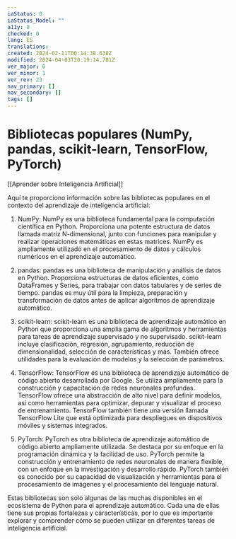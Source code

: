```yaml
---
iaStatus: 0
iaStatus_Model: ""
a11y: 0
checked: 0
lang: ES
translations: 
created: 2024-02-11T00:14:38.638Z
modified: 2024-04-03T20:19:14.781Z
ver_major: 0
ver_minor: 1
ver_rev: 23
nav_primary: []
nav_secondary: []
tags: []
---
```

# Bibliotecas populares (NumPy, pandas, scikit-learn, TensorFlow, PyTorch)

[[Aprender sobre Inteligencia Artificial]]

Aquí te proporciono información sobre las bibliotecas populares en el contexto del aprendizaje de inteligencia artificial:

1. NumPy: NumPy es una biblioteca fundamental para la computación científica en Python. Proporciona una potente estructura de datos llamada matriz N-dimensional, junto con funciones para manipular y realizar operaciones matemáticas en estas matrices. NumPy es ampliamente utilizado en el procesamiento de datos y cálculos numéricos en el aprendizaje automático.

2. pandas: pandas es una biblioteca de manipulación y análisis de datos en Python. Proporciona estructuras de datos eficientes, como DataFrames y Series, para trabajar con datos tabulares y de series de tiempo. pandas es muy útil para la limpieza, preparación y transformación de datos antes de aplicar algoritmos de aprendizaje automático.

3. scikit-learn: scikit-learn es una biblioteca de aprendizaje automático en Python que proporciona una amplia gama de algoritmos y herramientas para tareas de aprendizaje supervisado y no supervisado. scikit-learn incluye clasificación, regresión, agrupamiento, reducción de dimensionalidad, selección de características y más. También ofrece utilidades para la evaluación de modelos y la selección de parámetros.

4. TensorFlow: TensorFlow es una biblioteca de aprendizaje automático de código abierto desarrollada por Google. Se utiliza ampliamente para la construcción y capacitación de redes neuronales profundas. TensorFlow ofrece una abstracción de alto nivel para definir modelos, así como herramientas para optimizar, depurar y visualizar el proceso de entrenamiento. TensorFlow también tiene una versión llamada TensorFlow Lite que está optimizada para despliegues en dispositivos móviles y sistemas integrados.

5. PyTorch: PyTorch es otra biblioteca de aprendizaje automático de código abierto ampliamente utilizada. Se destaca por su enfoque en la programación dinámica y la facilidad de uso. PyTorch permite la construcción y entrenamiento de redes neuronales de manera flexible, con un enfoque en la investigación y desarrollo rápido. PyTorch también es conocido por su capacidad de visualización y herramientas para el procesamiento de imágenes y el procesamiento del lenguaje natural.

Estas bibliotecas son solo algunas de las muchas disponibles en el ecosistema de Python para el aprendizaje automático. Cada una de ellas tiene sus propias fortalezas y características, por lo que es importante explorar y comprender cómo se pueden utilizar en diferentes tareas de inteligencia artificial.
